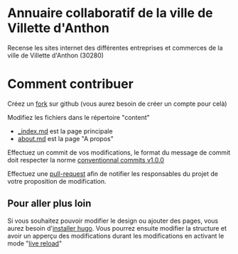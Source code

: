 # Annuaire collaboratif de la ville de Villette d'Anthon

Recense les sites internet des différentes entreprises et commerces de la ville de Villette d'Anthon (30280)

# Comment contribuer

Créez un [fork](https://docs.github.com/en/get-started/quickstart/fork-a-repo) sur github (vous aurez besoin de créer un compte pour celà)

Modifiez les fichiers dans le répertoire "content"
- [_index.md](content/_index.md) est la page principale
- [about.md](content/about.md) est la page "A propos"

Effectuez un commit de vos modifications, le format du message de commit doit respecter la norme [conventionnal commits v1.0.0](https://www.conventionalcommits.org/fr/v1.0.0/)

Effectuez une [pull-request](https://docs.github.com/en/pull-requests/collaborating-with-pull-requests/proposing-changes-to-your-work-with-pull-requests/creating-a-pull-request) afin de notifier les responsables du projet de votre proposition de modification.

## Pour aller plus loin

Si vous souhaitez pouvoir modifier le design ou ajouter des pages, vous aurez besoin d'[installer hugo](https://gohugo.io/getting-started/installing/).
Vous pourrez ensuite modifier la structure et avoir un apperçu des modifications durant les modifications en activant le mode "[live reload](https://gohugo.io/getting-started/usage/#livereload)"
